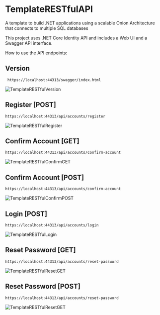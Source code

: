 # TemplateRESTfulAPI

A template to build .NET applications using a scalable Onion Architecture that connects to multiple SQL databases

This project uses .NET Core Identity API and includes a Web UI and a Swagger API interface.


How to use the API endpoints: 

## Version

``` https://localhost:44313/swagger/index.html```

![TemplateRESTfulVersion](./screenshots/index.png)

## Register [POST]

``` https://localhost:44313/api/accounts/register ```

![TemplateRESTfulRegister](./screenshots/register.png)

## Confirm Account [GET]

``` https://localhost:44313/api/accounts/confirm-account ```

![TemplateRESTfulConfirmGET](./screenshots/get-confirm.png)

## Confirm Account [POST]

``` https://localhost:44313/api/accounts/confirm-account ```

![TemplateRESTfulConfirmPOST](./screenshots/post-confirm.png)

## Login [POST]

``` https://localhost:44313/api/accounts/login ```

![TemplateRESTfulLogin](./screenshots/login.png)

## Reset Password [GET]

``` https://localhost:44313/api/accounts/reset-password ```

![TemplateRESTfulResetGET](./screenshots/get-reset.png)

## Reset Password [POST]

``` https://localhost:44313/api/accounts/reset-password ```

![TemplateRESTfulResetGET](./screenshots/post-reset.png)
